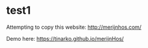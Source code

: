 # test1

Attempting to copy this website:
http://merijnhos.com/

Demo here:
https://tinarko.github.io/merijnHos/
